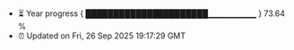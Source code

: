 - ⏳ Year progress { ██████████████████████▁▁▁▁▁▁▁▁ } 73.64 %
- ⏰ Updated on Fri, 26 Sep 2025 19:17:29 GMT

